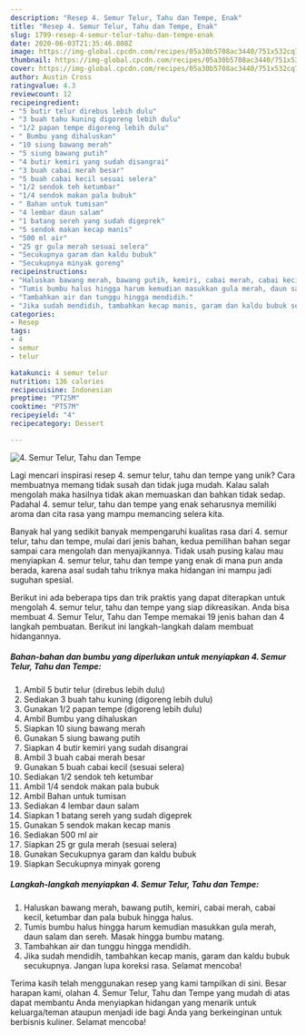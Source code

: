 ```yaml
---
description: "Resep 4. Semur Telur, Tahu dan Tempe, Enak"
title: "Resep 4. Semur Telur, Tahu dan Tempe, Enak"
slug: 1799-resep-4-semur-telur-tahu-dan-tempe-enak
date: 2020-06-03T21:35:46.808Z
image: https://img-global.cpcdn.com/recipes/05a30b5708ac3440/751x532cq70/4-semur-telur-tahu-dan-tempe-foto-resep-utama.jpg
thumbnail: https://img-global.cpcdn.com/recipes/05a30b5708ac3440/751x532cq70/4-semur-telur-tahu-dan-tempe-foto-resep-utama.jpg
cover: https://img-global.cpcdn.com/recipes/05a30b5708ac3440/751x532cq70/4-semur-telur-tahu-dan-tempe-foto-resep-utama.jpg
author: Austin Cross
ratingvalue: 4.3
reviewcount: 12
recipeingredient:
- "5 butir telur direbus lebih dulu"
- "3 buah tahu kuning digoreng lebih dulu"
- "1/2 papan tempe digoreng lebih dulu"
- " Bumbu yang dihaluskan"
- "10 siung bawang merah"
- "5 siung bawang putih"
- "4 butir kemiri yang sudah disangrai"
- "3 buah cabai merah besar"
- "5 buah cabai kecil sesuai selera"
- "1/2 sendok teh ketumbar"
- "1/4 sendok makan pala bubuk"
- " Bahan untuk tumisan"
- "4 lembar daun salam"
- "1 batang sereh yang sudah digeprek"
- "5 sendok makan kecap manis"
- "500 ml air"
- "25 gr gula merah sesuai selera"
- "Secukupnya garam dan kaldu bubuk"
- "Secukupnya minyak goreng"
recipeinstructions:
- "Haluskan bawang merah, bawang putih, kemiri, cabai merah, cabai kecil, ketumbar dan pala bubuk hingga halus."
- "Tumis bumbu halus hingga harum kemudian masukkan gula merah, daun salam dan sereh. Masak hingga bumbu matang."
- "Tambahkan air dan tunggu hingga mendidih."
- "Jika sudah mendidih, tambahkan kecap manis, garam dan kaldu bubuk secukupnya. Jangan lupa koreksi rasa. Selamat mencoba!"
categories:
- Resep
tags:
- 4
- semur
- telur

katakunci: 4 semur telur 
nutrition: 136 calories
recipecuisine: Indonesian
preptime: "PT25M"
cooktime: "PT57M"
recipeyield: "4"
recipecategory: Dessert

---
```



![4. Semur Telur, Tahu dan Tempe](https://img-global.cpcdn.com/recipes/05a30b5708ac3440/751x532cq70/4-semur-telur-tahu-dan-tempe-foto-resep-utama.jpg)

Lagi mencari inspirasi resep 4. semur telur, tahu dan tempe yang unik? Cara membuatnya memang tidak susah dan tidak juga mudah. Kalau salah mengolah maka hasilnya tidak akan memuaskan dan bahkan tidak sedap. Padahal 4. semur telur, tahu dan tempe yang enak seharusnya memiliki aroma dan cita rasa yang mampu memancing selera kita.



Banyak hal yang sedikit banyak mempengaruhi kualitas rasa dari 4. semur telur, tahu dan tempe, mulai dari jenis bahan, kedua pemilihan bahan segar sampai cara mengolah dan menyajikannya. Tidak usah pusing kalau mau menyiapkan 4. semur telur, tahu dan tempe yang enak di mana pun anda berada, karena asal sudah tahu triknya maka hidangan ini mampu jadi suguhan spesial.


Berikut ini ada beberapa tips dan trik praktis yang dapat diterapkan untuk mengolah 4. semur telur, tahu dan tempe yang siap dikreasikan. Anda bisa membuat 4. Semur Telur, Tahu dan Tempe memakai 19 jenis bahan dan 4 langkah pembuatan. Berikut ini langkah-langkah dalam membuat hidangannya.

<!--inarticleads1-->

##### Bahan-bahan dan bumbu yang diperlukan untuk menyiapkan 4. Semur Telur, Tahu dan Tempe:

1. Ambil 5 butir telur (direbus lebih dulu)
1. Sediakan 3 buah tahu kuning (digoreng lebih dulu)
1. Gunakan 1/2 papan tempe (digoreng lebih dulu)
1. Ambil  Bumbu yang dihaluskan
1. Siapkan 10 siung bawang merah
1. Gunakan 5 siung bawang putih
1. Siapkan 4 butir kemiri yang sudah disangrai
1. Ambil 3 buah cabai merah besar
1. Gunakan 5 buah cabai kecil (sesuai selera)
1. Sediakan 1/2 sendok teh ketumbar
1. Ambil 1/4 sendok makan pala bubuk
1. Ambil  Bahan untuk tumisan
1. Sediakan 4 lembar daun salam
1. Siapkan 1 batang sereh yang sudah digeprek
1. Gunakan 5 sendok makan kecap manis
1. Sediakan 500 ml air
1. Siapkan 25 gr gula merah (sesuai selera)
1. Gunakan Secukupnya garam dan kaldu bubuk
1. Siapkan Secukupnya minyak goreng




<!--inarticleads2-->

##### Langkah-langkah menyiapkan 4. Semur Telur, Tahu dan Tempe:

1. Haluskan bawang merah, bawang putih, kemiri, cabai merah, cabai kecil, ketumbar dan pala bubuk hingga halus.
1. Tumis bumbu halus hingga harum kemudian masukkan gula merah, daun salam dan sereh. Masak hingga bumbu matang.
1. Tambahkan air dan tunggu hingga mendidih.
1. Jika sudah mendidih, tambahkan kecap manis, garam dan kaldu bubuk secukupnya. Jangan lupa koreksi rasa. Selamat mencoba!




Terima kasih telah menggunakan resep yang kami tampilkan di sini. Besar harapan kami, olahan 4. Semur Telur, Tahu dan Tempe yang mudah di atas dapat membantu Anda menyiapkan hidangan yang menarik untuk keluarga/teman ataupun menjadi ide bagi Anda yang berkeinginan untuk berbisnis kuliner. Selamat mencoba!
